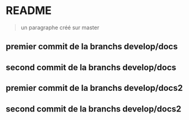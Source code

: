 # README

> un paragraphe créé sur master

## premier commit de la branchs develop/docs

## second commit de la branchs develop/docs

## premier commit de la branchs develop/docs2

## second commit de la branchs develop/docs2